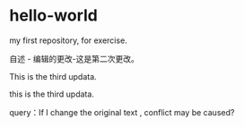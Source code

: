 # hello-world
my first repository, for exercise.

自述 - 编辑的更改-这是第二次更改。

This is the third updata.

this is the third updata.

query：If I change the original text , conflict may be caused?
